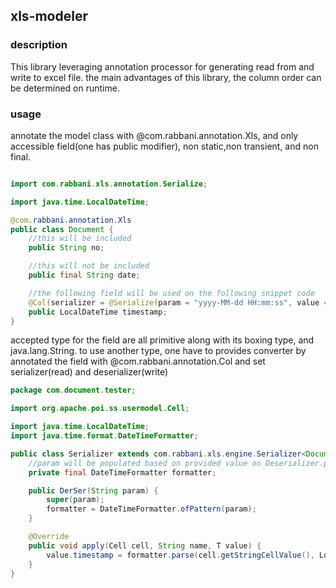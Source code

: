 ## xls-modeler
### description
This library leveraging annotation processor for generating read from and write to excel file. the main advantages of this library, the column order can be determined on runtime.

### usage
annotate the model class with @com.rabbani.annotation.Xls, and only accessible field(one has public modifier), non static,non transient, and non final.

```java

import com.rabbani.xls.annotation.Serialize;

import java.time.LocalDateTime;

@com.rabbani.annotation.Xls
public class Document {
    //this will be included
    public String no;

    //this will not be included
    public final String date;

    //the following field will be used on the following snippet code
    @Col(serializer = @Serialize(param = "yyyy-MM-dd HH:mm:ss", value = com.document.tester.Serializer.class))
    public LocalDateTime timestamp;
}
```
accepted type for the field are all primitive along with its boxing type, and java.lang.String.
to use another type, one have to provides converter by annotated the field with @com.rabbani.annotation.Col and set serializer(read) and deserializer(write)

```java
package com.document.tester;

import org.apache.poi.ss.usermodel.Cell;

import java.time.LocalDateTime;
import java.time.format.DateTimeFormatter;

public class Serializer extends com.rabbani.xls.engine.Serializer<Document> {
    //param will be populated based on provided value on Deserializer.param() or Serializer.param
    private final DateTimeFormatter formatter;

    public DerSer(String param) {
        super(param);
        formatter = DateTimeFormatter.ofPattern(param);
    }

    @Override
    public void apply(Cell cell, String name, T value) {
        value.timestamp = formatter.parse(cell.getStringCellValue(), LocalDateTime::from);
    }
}
```
